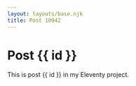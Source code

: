 ```yaml
---
layout: layouts/base.njk
title: Post 10942
---
```


# Post {{ id }}

This is post {{ id }} in my Eleventy project.

